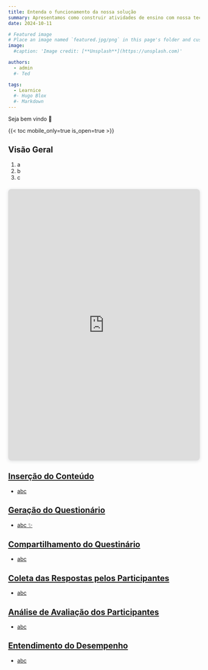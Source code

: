 ```yaml
---
title: Entenda o funcionamento da nossa solução
summary: Apresentamos como construir atividades de ensino com nossa tecnologia incrível
date: 2024-10-11

# Featured image
# Place an image named `featured.jpg/png` in this page's folder and customize its options here.
image:
  #caption: 'Image credit: [**Unsplash**](https://unsplash.com)'

authors:
  - admin
  #- Ted

tags:
  - Learnice
  #- Hugo Blox
  #- Markdown
---
```


Seja bem vindo 👋

{{< toc mobile_only=true is_open=true >}}

## Visão Geral

1. a
2. b
3. c

<div style="position: relative; width: 100%; height: 0; padding-top: 141.4286%;
 padding-bottom: 0; box-shadow: 0 2px 8px 0 rgba(63,69,81,0.16); margin-top: 1.6em; margin-bottom: 0.9em; overflow: hidden;
 border-radius: 8px; will-change: transform;">
  <iframe loading="lazy" style="position: absolute; width: 100%; height: 100%; top: 0; left: 0; border: none; padding: 0;margin: 0;"
    src="https://www.canva.com/design/DAGTk385LQ4/fK512a17ekiPWCYcqMzL-A/view?embed" allowfullscreen="allowfullscreen" allow="fullscreen">
  </iframe>
</div>
<a href="https:&#x2F;&#x2F;www.canva.com&#x2F;design&#x2F;DAGTk385LQ4&#x2F;fK512a17ekiPWCYcqMzL-A&#x2F;view?utm_content=DAGTk385LQ4&amp;utm_campaign=designshare&amp;utm_medium=embeds&amp;utm_source=link" target="_blank" rel="noopener">

[//]: # ([![The template is mobile first with a responsive design to ensure that your site looks stunning on every device.]&#40;https://raw.githubusercontent.com/wowchemy/wowchemy-hugo-modules/main/starters/academic/preview.png&#41;]&#40;https://hugoblox.com&#41;)


## Inserção do Conteúdo

- abc

## Geração do Questionário

- abc ✨

## Compartilhamento do Questinário

- abc

## Coleta das Respostas pelos Participantes

- abc

## Análise de Avaliação dos Participantes

- abc

## Entendimento do Desempenho

- abc


